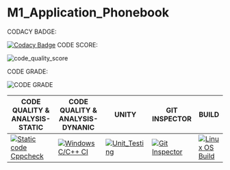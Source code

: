 # M1_Application_Phonebook
CODACY BADGE:

[![Codacy Badge](https://app.codacy.com/project/badge/Grade/23a656c4073042acbc8df2a9954ed006)](https://www.codacy.com/gh/gulamsuhail00/M1_Application_Phonebook/dashboard?utm_source=github.com&amp;utm_medium=referral&amp;utm_content=gulamsuhail00/M1_Application_Phonebook&amp;utm_campaign=Badge_Grade)
CODE SCORE:

![code_quality_score](https://api.codiga.io/project/30006/score/svg)

CODE GRADE:

![CODE GRADE](https://api.codiga.io/project/30006/status/svg)


| CODE QUALITY & ANALYSIS-STATIC                                                                                                                                                                                                	| CODE QUALITY & ANALYSIS-DYNANIC                                                                                                                                                                                                           	| UNITY                                                                                                                                                                                                         	| GIT INSPECTOR                                                                                                                                                                                                                             	| BUILD                                                                                                                                                                                                            	|
|-------------------------------------------------------------------------------------------------------------------------------------------------------------------------------------------------------------------------------	|-------------------------------------------------------------------------------------------------------------------------------------------------------------------------------------------------------------------------------------------	|---------------------------------------------------------------------------------------------------------------------------------------------------------------------------------------------------------------	|-------------------------------------------------------------------------------------------------------------------------------------------------------------------------------------------------------------------------------------------	|------------------------------------------------------------------------------------------------------------------------------------------------------------------------------------------------------------------	|
| [![Static code Cppcheck](https://github.com/gulamsuhail00/M1_Application_Phonebook/actions/workflows/cppcheck.yml/badge.svg)](https://github.com/gulamsuhail00/M1_Application_Phonebook/actions/workflows/cppcheck.yml) 	|[![Windows C/C++ CI](https://github.com/PenkiSaisree/M1_Application_Phonebook/actions/workflows/windows_c-cpp.yml/badge.svg)](https://github.com/PenkiSaisree/M1_Application_Phonebook/actions/workflows/windows_c-cpp.yml) 	| [![Unit_Testing](https://github.com/gulamsuhail00/M1_Application_Phonebook/actions/workflows/Unittesting.yml/badge.svg)](https://github.com/gulamsuhail00/M1_Application_Phonebook/actions/workflows/Unittesting.yml) 	| [![Git Inspector](https://github.com/gulamsuhail00/M1_Application_Phonebook/actions/workflows/gitinspector.yml/badge.svg)](https://github.com/gulamsuhail00/M1_Application_Phonebook/actions/workflows/gitinspector.yml) 	| [![Linux OS Build](https://github.com/gulamsuhail00/M1_Application_Phonebook/actions/workflows/Build_linux.yml/badge.svg)](https://github.com/gulamsuhail00/M1_Application_Phonebook/actions/workflows/Build_linux.yml) 	|
